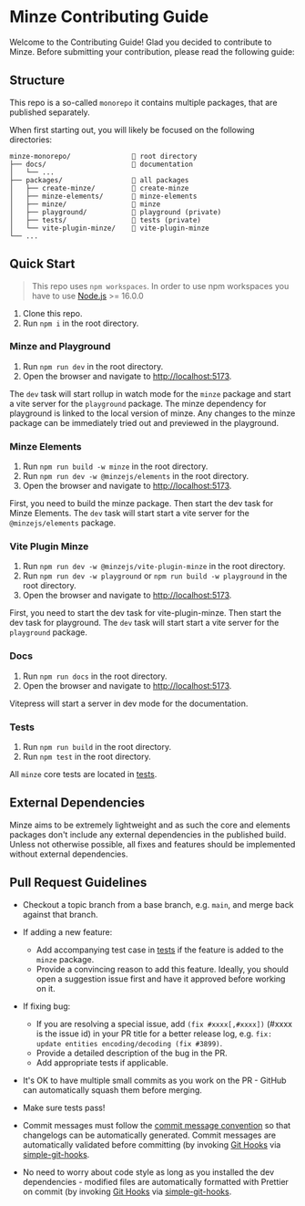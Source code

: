 # Minze Contributing Guide

Welcome to the Contributing Guide! Glad you decided to contribute to Minze. Before submitting your contribution, please read the following guide:

## Structure

This repo is a so-called `monorepo` it contains multiple packages, that are published separately.

When first starting out, you will likely be focused on the following directories:

```
minze-monorepo/               📁 root directory
├── docs/                     📁 documentation
│   └── ...
├── packages/                 📁 all packages
│   ├── create-minze/         📁 create-minze
│   ├── minze-elements/       📁 minze-elements
│   ├── minze/                📁 minze
│   ├── playground/           📁 playground (private)
│   ├── tests/                📁 tests (private)
│   └── vite-plugin-minze/    📁 vite-plugin-minze
└── ...
```

## Quick Start

> This repo uses `npm workspaces`. In order to use npm workspaces you have to use [Node.js](https://nodejs.dev/) >= 16.0.0

1. Clone this repo.
2. Run `npm i` in the root directory.

### Minze and Playground

1. Run `npm run dev` in the root directory.
2. Open the browser and navigate to [http://localhost:5173](http://localhost:5173).

The `dev` task will start rollup in watch mode for the `minze` package and start a vite server for the `playground` package. The minze dependency for playground is linked to the local version of minze. Any changes to the minze package can be immediately tried out and previewed in the playground.

### Minze Elements

1. Run `npm run build -w minze` in the root directory.
2. Run `npm run dev -w @minzejs/elements` in the root directory.
3. Open the browser and navigate to [http://localhost:5173](http://localhost:5173).

First, you need to build the minze package. Then start the dev task for Minze Elements.
The `dev` task will start start a vite server for the `@minzejs/elements` package.

### Vite Plugin Minze

1. Run `npm run dev -w @minzejs/vite-plugin-minze` in the root directory.
2. Run `npm run dev -w playground` or `npm run build -w playground` in the root directory.
3. Open the browser and navigate to [http://localhost:5173](http://localhost:5173).

First, you need to start the dev task for vite-plugin-minze. Then start the dev task for playground.
The `dev` task will start start a vite server for the `playground` package.

### Docs

1. Run `npm run docs` in the root directory.
2. Open the browser and navigate to [http://localhost:5173](http://localhost:5173).

Vitepress will start a server in dev mode for the documentation.

### Tests

1. Run `npm run build` in the root directory.
2. Run `npm test` in the root directory.

All `minze` core tests are located in [tests](https://github.com/n6ai/minze/tree/main/packages/tests).

## External Dependencies

Minze aims to be extremely lightweight and as such the core and elements packages don't include any external dependencies in the published build. Unless not otherwise possible, all fixes and features should be implemented without external dependencies.

## Pull Request Guidelines

- Checkout a topic branch from a base branch, e.g. `main`, and merge back against that branch.

- If adding a new feature:

  - Add accompanying test case in [tests](https://github.com/n6ai/minze/tree/main/packages/tests) if the feature is added to the `minze` package.
  - Provide a convincing reason to add this feature. Ideally, you should open a suggestion issue first and have it approved before working on it.

- If fixing bug:

  - If you are resolving a special issue, add `(fix #xxxx[,#xxxx])` (#xxxx is the issue id) in your PR title for a better release log, e.g. `fix: update entities encoding/decoding (fix #3899)`.
  - Provide a detailed description of the bug in the PR.
  - Add appropriate tests if applicable.

- It's OK to have multiple small commits as you work on the PR - GitHub can automatically squash them before merging.

- Make sure tests pass!

- Commit messages must follow the [commit message convention](./COMMIT_CONVENTION.md) so that changelogs can be automatically generated. Commit messages are automatically validated before committing (by invoking [Git Hooks](https://git-scm.com/docs/githooks) via [simple-git-hooks](https://github.com/toplenboren/simple-git-hooks).

- No need to worry about code style as long as you installed the dev dependencies - modified files are automatically formatted with Prettier on commit (by invoking [Git Hooks](https://git-scm.com/docs/githooks) via [simple-git-hooks](https://github.com/toplenboren/simple-git-hooks).
